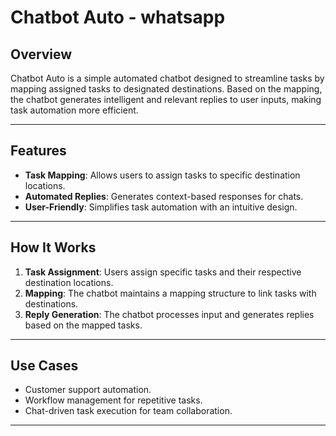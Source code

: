 # Chatbot Auto - whatsapp

## Overview
Chatbot Auto is a simple automated chatbot designed to streamline tasks by mapping assigned tasks to designated destinations. Based on the mapping, the chatbot generates intelligent and relevant replies to user inputs, making task automation more efficient.

---

## Features
- **Task Mapping**: Allows users to assign tasks to specific destination locations.
- **Automated Replies**: Generates context-based responses for chats.
- **User-Friendly**: Simplifies task automation with an intuitive design.

---

## How It Works
1. **Task Assignment**: Users assign specific tasks and their respective destination locations.
2. **Mapping**: The chatbot maintains a mapping structure to link tasks with destinations.
3. **Reply Generation**: The chatbot processes input and generates replies based on the mapped tasks.

---

## Use Cases
- Customer support automation.
- Workflow management for repetitive tasks.
- Chat-driven task execution for team collaboration.

---


